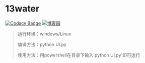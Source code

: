 # 13water

[![Codacy Badge](https://api.codacy.com/project/badge/Grade/f5a1d0c85e174b83ae85a3fcd62a7b42)](https://www.codacy.com/manual/d744543/13water?utm_source=github.com&amp;utm_medium=referral&amp;utm_content=d744543/13water&amp;utm_campaign=Badge_Grade)
[![博客园](https://img.shields.io/badge/%E5%8D%9A%E5%AE%A2%E5%9B%AD-Dicky99-brightgreen.svg)](https://www.cnblogs.com/dicky99/)

> 运行环境：windows/Linux
>
> 编译方法：python UI.py
>
> 使用方法：用powershell在目录下输入'python UI.py'即可运行
